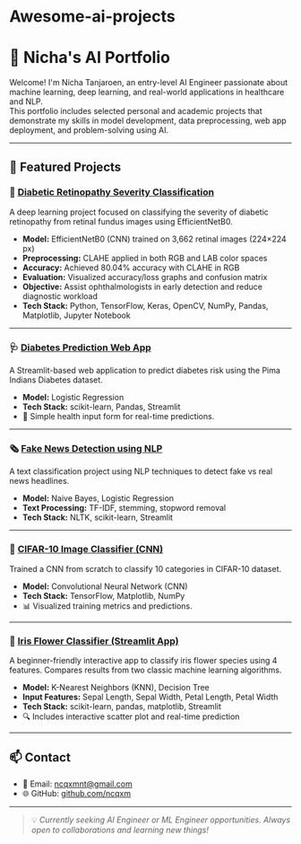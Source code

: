 # Awesome-ai-projects

# 🧠 Nicha's AI Portfolio

Welcome! I'm Nicha Tanjaroen, an entry-level AI Engineer passionate about machine learning, deep learning, and real-world applications in healthcare and NLP.  
This portfolio includes selected personal and academic projects that demonstrate my skills in model development, data preprocessing, web app deployment, and problem-solving using AI.

---

## 🔬 Featured Projects

### 🧠 [Diabetic Retinopathy Severity Classification](https://github.com/ncqxm/Senior-Project-Classifying-the-Severity-of-Diabetic-Retinopathy.git)  
A deep learning project focused on classifying the severity of diabetic retinopathy from retinal fundus images using EfficientNetB0.

- **Model:** EfficientNetB0 (CNN) trained on 3,662 retinal images (224×224 px)  
- **Preprocessing:** CLAHE applied in both RGB and LAB color spaces  
- **Accuracy:** Achieved 80.04% accuracy with CLAHE in RGB  
- **Evaluation:** Visualized accuracy/loss graphs and confusion matrix  
- **Objective:** Assist ophthalmologists in early detection and reduce diagnostic workload
- **Tech Stack:** Python, TensorFlow, Keras, OpenCV, NumPy, Pandas, Matplotlib, Jupyter Notebook

---

### 🩺 [Diabetes Prediction Web App](https://github.com/ncqxm/diabetes-predictor.git)  
A Streamlit-based web application to predict diabetes risk using the Pima Indians Diabetes dataset.  
- **Model:** Logistic Regression  
- **Tech Stack:** scikit-learn, Pandas, Streamlit  
- 🧪 Simple health input form for real-time predictions.

---

### 🗞️ [Fake News Detection using NLP](https://github.com/ncqxm/Fake-News-Detection.git)  
A text classification project using NLP techniques to detect fake vs real news headlines.  
- **Model:** Naive Bayes, Logistic Regression  
- **Text Processing:** TF-IDF, stemming, stopword removal  
- **Tech Stack:** NLTK, scikit-learn, Streamlit

---

### 🧠 [CIFAR-10 Image Classifier (CNN)](https://github.com/ncqxm/cifar10-cnn.git)  
Trained a CNN from scratch to classify 10 categories in CIFAR-10 dataset.  
- **Model:** Convolutional Neural Network (CNN)  
- **Tech Stack:** TensorFlow, Matplotlib, NumPy  
- 📊 Visualized training metrics and predictions.

---
### 🌸 [Iris Flower Classifier (Streamlit App)](https://github.com/ncqxm/Iris-classifier)

A beginner-friendly interactive app to classify iris flower species using 4 features. Compares results from two classic machine learning algorithms.

- **Model:** K-Nearest Neighbors (KNN), Decision Tree
- **Input Features:** Sepal Length, Sepal Width, Petal Length, Petal Width
- **Tech Stack:** scikit-learn, pandas, matplotlib, Streamlit
- 🔍 Includes interactive scatter plot and real-time prediction


---
## 📫 Contact

- 📧 Email: ncqxmnt@gmail.com  
- 🌐 GitHub: [github.com/ncqxm](https://github.com/ncqxm)

---

> 💡 *Currently seeking AI Engineer or ML Engineer opportunities. Always open to collaborations and learning new things!*
